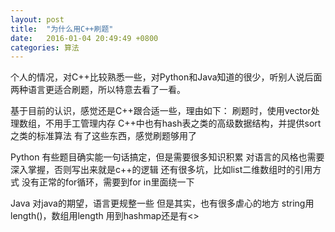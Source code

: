 ```yaml
---
layout: post
title:  "为什么用C++刷题"
date:   2016-01-04 20:49:49 +0800
categories: 算法
---
```


个人的情况，对C++比较熟悉一些，对Python和Java知道的很少，听别人说后面两种语言更适合刷题，所以特意去看了一看。

基于目前的认识，感觉还是C++跟合适一些，理由如下：
刷题时，使用vector处理数组，不用手工管理内存
C++中也有hash表之类的高级数据结构，并提供sort之类的标准算法
有了这些东西，感觉刷题够用了

Python
有些题目确实能一句话搞定，但是需要很多知识积累
对语言的风格也需要深入掌握，否则写出来就是c++的逻辑
还有很多坑，比如list二维数组时的引用方式
没有正常的for循环，需要到for in里面绕一下

Java
对java的期望，语言更规整一些
但是其实，也有很多虐心的地方
string用length()，数组用length
用到hashmap还是有<>
